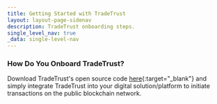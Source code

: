```yaml
---
title: Getting Started with TradeTrust
layout: layout-page-sidenav
description: TradeTrust onboarding steps.
single_level_nav: true
_data: single-level-nav
---
```


### How Do You Onboard TradeTrust?

Download TradeTrust's open source code [here](https://safe.menlosecurity.com/https://github.com/TradeTrust){:target="_blank"} and simply integrate TradeTrust into your digital solution/platform to initiate transactions on the public blockchain network.
